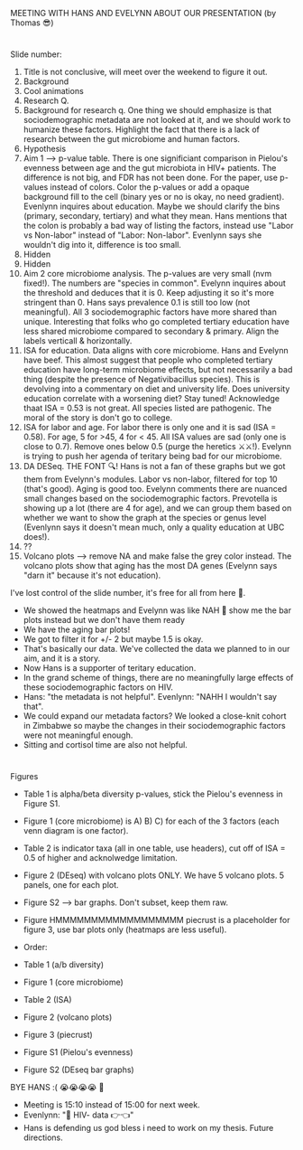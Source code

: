 MEETING WITH HANS AND EVELYNN ABOUT OUR PRESENTATION (by Thomas 😎)
#
Slide number:
1. Title is not conclusive, will meet over the weekend to figure it out.
2. Background
3. Cool animations
4. Research Q.
5. Background for research q. One thing we should emphasize is that sociodemographic metadata are not looked at it, and we should work to humanize these factors. Highlight the fact that there is a lack of research between the gut microbiome and human factors. 
6. Hypothesis
7. Aim 1 --> p-value table. There is one significiant comparison in Pielou's evenness between age and the gut microbiota in HIV+ patients. The difference is not big, and FDR has not been done. For the paper, use p-values instead of colors. Color the p-values or add a opaque background fill to the cell (binary yes or no is okay, no need gradient). Evenlynn inquires about education. Maybe we should clarify the bins (primary, secondary, tertiary) and what they mean. Hans mentions that the colon is probably a bad way of listing the factors, instead use "Labor vs Non-labor" instead of "Labor: Non-labor". Evenlynn says she wouldn't dig into it, difference is too small.
8. Hidden
9. Hidden
10. Aim 2 core microbiome analysis. The p-values are very small (nvm fixed!). The numbers are "species in common". Evelynn inquires about the threshold and deduces that it is 0. Keep adjusting it so it's more stringent than 0. Hans says prevalence 0.1 is still too low (not meaningful). All 3 sociodemographic factors have more shared than unique. Interesting that folks who go completed tertiary education have less shared microbiome compared to secondary & primary. Align the labels verticall & horizontally.
11. ISA for education. Data aligns with core microbiome. Hans and Evelynn have beef. This almost suggest that people who completed tertiary education have long-term microbiome effects, but not necessarily a bad thing (despite the presence of Negativibacillus species). This is devolving into a commentary on diet and university life. Does university education correlate with a worsening diet? Stay tuned! Acknowledge thaat ISA = 0.53 is not great. All species listed are pathogenic. The moral of the story is don't go to college.
12. ISA for labor and age. For labor there is only one and it is sad (ISA = 0.58). For age, 5 for >45, 4 for < 45. All ISA values are sad (only one is close to 0.7). Remove ones below 0.5 (purge the heretics ⚔️⚔!). Evelynn is trying to push her agenda of teritary being bad for our microbiome.
13. DA DESeq. THE FONT 🔍! Hans is not a fan of these graphs but we got them from Evelynn's modules. Labor vs non-labor, filtered for top 10 (that's good). Aging is good too. Evelynn comments there are nuanced small changes based on the sociodemographic factors. Prevotella is showing up a lot (there are 4 for age), and we can group them based on whether we want to show the graph at the species or genus level (Evenlynn says it doesn't mean much, only a quality education at UBC does!).
14. ??
15. Volcano plots --> remove NA and make false the grey color instead. The volcano plots show that aging has the most DA genes (Evelynn says "darn it" because it's not education).

I've lost control of the slide number, it's free for all from here 🫡.

- We showed the heatmaps and Evelynn was like NAH 🤢 show me the bar plots instead but we don't have them ready
- We have the aging bar plots!
- We got to filter it for +/- 2 but maybe 1.5 is okay.
- That's basically our data. We've collected the data we planned to in our aim, and it is a story.
- Now Hans is a supporter of teritary education.
- In the grand scheme of things, there are no meaningfully large effects of these sociodemographic factors on HIV.
- Hans: "the metadata is not helpful". Evenlynn: "NAHH I wouldn't say that".
- We could expand our metadata factors? We looked a close-knit cohort in Zimbabwe so maybe the changes in their sociodemographic factors were not meaningful enough.
- Sitting and cortisol time are also not helpful.
#
Figures
  - Table 1 is alpha/beta diversity p-values, stick the Pielou's evenness in Figure S1.
  - Figure 1 (core microbiome) is A) B) C) for each of the 3 factors (each venn diagram is one factor).
  - Table 2 is indicator taxa (all in one table, use headers), cut off of ISA = 0.5 of higher and acknolwedge limitation.
  - Figure 2 (DEseq) with volcano plots ONLY. We have 5 volcano plots. 5 panels, one for each plot.
  - Figure S2 --> bar graphs. Don't subset, keep them raw.
  - Figure HMMMMMMMMMMMMMMMMMM piecrust is a placeholder for figure 3, use bar plots only (heatmaps are less useful).
 
  - Order:
  - Table 1 (a/b diversity)
  - Figure 1 (core microbiome)
  - Table 2 (ISA)
  - Figure 2 (volcano plots)
  - Figure 3 (piecrust)
  - Figure S1 (Pielou's evenness)
  - Figure S2 (DEseq bar graphs)

BYE HANS :( 😭😭😭😭 👋
  - Meeting is 15:10 instead of 15:00 for next week.
  - Evenlynn: "🥺 HIV- data 👉👈"
  - Hans is defending us god bless i need to work on my thesis. Future directions. 
